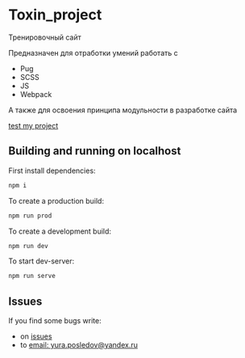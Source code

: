 # Toxin_project

Тренировочный сайт 

Предназначен для отработки умений работать с
- Pug
- SCSS
- JS  
- Webpack

А также для освоения принципа модульности в разработке сайта

[test my project](link)

## Building and running on localhost

First install dependencies:

```sh
npm i
```

To create a production build:

```sh
npm run prod
```

To create a development build:

```sh
npm run dev
```

To start dev-server:

```sh
npm run serve
```

## Issues

If you find some bugs write:
- on [issues](https://github.com/UnidentifiedRaccoon/Toxin_project/issues)
- to [email: yura.posledov@yandex.ru](mailto:yura.posledov@yandex.ru)
